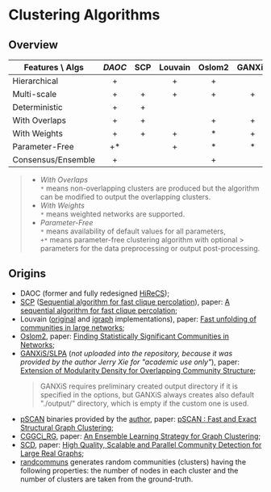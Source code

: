 # Clustering Algorithms

## Overview

Features \ Algs		  | *DAOC*  | SCP	| Louvain | Oslom2 | GANXiS | pSCAN | CGGCi_RG | SCD
| ---			 	        | :-: 	  | :-: | :-: 		| :-: 	 | :-: 		| :-: 	| :-:      | :-:
Hierarchical    	  | +       |  	  | + 		  | +  	   | 			  | 		  |          | 
Multi-scale     	  | + 	    | + 	| + 		  | + 	   | + 		  | 		  |          | 
Deterministic   	  | + 	    | + 	| 			  |        | 			  | ? 	  |          | ?
With Overlaps   	  | + 	    | + 	| 			  | + 	   | + 		  | + 	  | *        | 
With Weights        | +       | +   | +       | *      | +      |       |          |
Parameter-Free  	  | +* 	    | 		| + 		  | * 	   | * 		  |  		  | *        | *
Consensus/Ensemble  | + 	    | 		| 			  | + 	   | 			  | 		  | +        | 

> - *With Overlaps*  
> `*` means non-overlapping clusters are produced but the algorithm can be modified to output the overlapping clusters.
> - *With Weights*  
> `*` means weighted networks are supported.
> - *Parameter-Free*  
> `*` means availability of default values for all parameters,  
> `+*` means parameter-free clustering algorithm with optional > parameters for the data preprocessing or output post-processing.


## Origins

* DAOC (former and fully redesigned [HiReCS](http://www.lumais.com/hirecs));
* [SCP](http://www.lce.hut.fi/~mtkivela/kclique.html) ([Sequential algorithm for fast clique percolation](http://www.lce.hut.fi/research/mm/complex/software/)), paper: [A sequential algorithm for fast clique percolation](https://arxiv.org/abs/0805.1449);
* Louvain ([original](https://sites.google.com/site/findcommunities/) and [igraph](http://igraph.org/python/doc/igraph.Graph-class.html#community_multilevel) implementations), paper: [Fast unfolding of communities in large networks](https://arxiv.org/abs/0803.0476);
* [Oslom2](http://www.oslom.org/software.htm), paper: [Finding Statistically Significant Communities in Networks](https://arxiv.org/abs/1012.2363);
* [GANXiS/SLPA](https://sites.google.com/site/communitydetectionslpa/) (*not uploaded into the repository, because it was provided by the author Jerry Xie for "academic use only"*<!-- ; *deterministic algorithm LabelRankT* is a modification of GANXiS, but LabelRankT is not publicly available -->), paper: [Extension of Modularity Density for Overlapping Community Structure](http://ieeexplore.ieee.org/document/6921686/);
  > GANXiS requires preliminary created output directory if it is specified in the options, but GANXiS always creates also default "./output/" directory, which is empty if the custom one is used.
* [pSCAN](https://github.com/eXascaleInfolab/pSCAN) binaries provided by the [author](http://www.cse.unsw.edu.au/~ljchang/), paper: [pSCAN : Fast and Exact Structural Graph Clustering](http://ieeexplore.ieee.org/document/7498245/);
* [CGGCi_RG](https://github.com/eXascaleInfolab/CGGC), paper: [An Ensemble Learning Strategy for Graph Clustering](https://www.cc.gatech.edu/dimacs10/papers/%5B18%5D-dimacs10_ovelgoennegeyerschulz.pdf);
* [SCD](http://www.dama.upc.edu), paper: [High Quality, Scalable and Parallel Community Detection for Large Real Graphs](http://wwwconference.org/proceedings/www2014/proceedings/p225.pdf);
* [randcommuns](/algorithms/randcommuns.py) generates random communities (clusters) having the following properties: the number of nodes in each cluster and the number of clusters are taken from the ground-truth.

